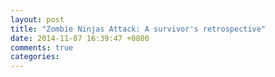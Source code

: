 ```yaml
---
layout: post
title: "Zombie Ninjas Attack: A survivor's retrospective"
date: 2014-11-07 16:39:47 +0800
comments: true
categories: 
---
```


